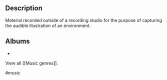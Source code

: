 ## Description
Material recorded outside of a recording studio for the purpose of capturing the audible illustration of an environment. 
## Albums
- 

View all [[Music genres]].

#music 